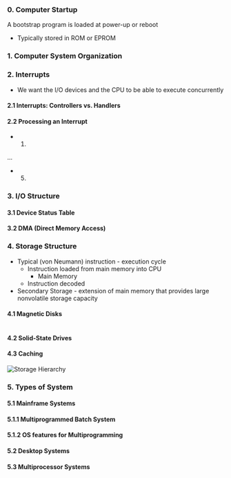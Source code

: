 ### 0. Computer Startup
A bootstrap program is loaded at power-up or reboot
* Typically stored in ROM or EPROM
### 1. Computer System Organization
### 2. Interrupts
* We want the I/O devices and the CPU to be able to execute concurrently
#### 2.1 Interrupts: Controllers vs. Handlers
#### 2.2 Processing an Interrupt
* 1. 
...
* 5.

### 3. I/O Structure
#### 3.1 Device Status Table
#### 3.2 DMA (Direct Memory Access)

### 4. Storage Structure
* Typical (von Neumann) instruction - execution cycle
  * Instruction loaded from main memory into CPU
    * Main Memory
  * Instruction decoded
* Secondary Storage - extension of main memory that provides large nonvolatile storage capacity

#### 4.1 Magnetic Disks
![]()
#### 4.2 Solid-State Drives
#### 4.3 Caching
![Storage Hierarchy]()

### 5. Types of System
#### 5.1 Mainframe Systems
#### 5.1.1 Multiprogrammed Batch System
#### 5.1.2 OS features for Multiprogramming
#### 5.2 Desktop Systems
#### 5.3 Multiprocessor Systems
